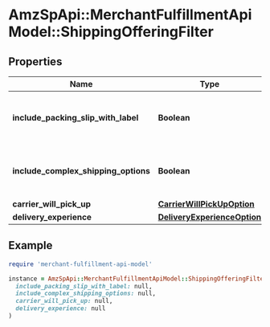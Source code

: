 # AmzSpApi::MerchantFulfillmentApiModel::ShippingOfferingFilter

## Properties

| Name | Type | Description | Notes |
| ---- | ---- | ----------- | ----- |
| **include_packing_slip_with_label** | **Boolean** | When true, include a packing slip with the label. | [optional] |
| **include_complex_shipping_options** | **Boolean** | When true, include complex shipping options. | [optional] |
| **carrier_will_pick_up** | [**CarrierWillPickUpOption**](CarrierWillPickUpOption.md) |  | [optional] |
| **delivery_experience** | [**DeliveryExperienceOption**](DeliveryExperienceOption.md) |  | [optional] |

## Example

```ruby
require 'merchant-fulfillment-api-model'

instance = AmzSpApi::MerchantFulfillmentApiModel::ShippingOfferingFilter.new(
  include_packing_slip_with_label: null,
  include_complex_shipping_options: null,
  carrier_will_pick_up: null,
  delivery_experience: null
)
```

